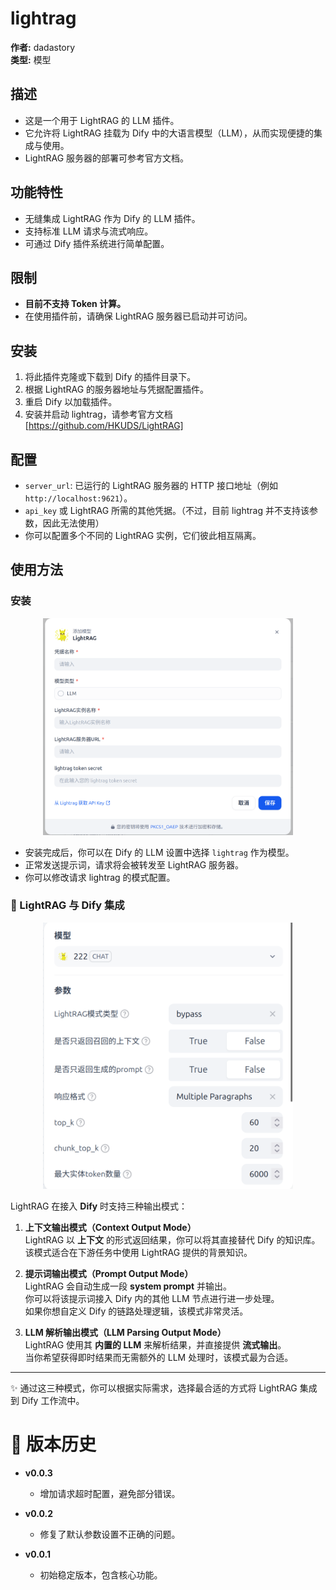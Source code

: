 # lightrag

**作者:** dadastory  
**类型:** 模型

## 描述

- 这是一个用于 LightRAG 的 LLM 插件。  
- 它允许将 LightRAG 挂载为 Dify 中的大语言模型（LLM），从而实现便捷的集成与使用。  
- LightRAG 服务器的部署可参考官方文档。  

## 功能特性

- 无缝集成 LightRAG 作为 Dify 的 LLM 插件。  
- 支持标准 LLM 请求与流式响应。  
- 可通过 Dify 插件系统进行简单配置。  

## 限制

- **目前不支持 Token 计算。**  
- 在使用插件前，请确保 LightRAG 服务器已启动并可访问。  

## 安装

1. 将此插件克隆或下载到 Dify 的插件目录下。  
2. 根据 LightRAG 的服务器地址与凭据配置插件。  
3. 重启 Dify 以加载插件。  
4. 安装并启动 lightrag，请参考官方文档 [https://github.com/HKUDS/LightRAG]  

## 配置

- `server_url`: 已运行的 LightRAG 服务器的 HTTP 接口地址（例如 `http://localhost:9621`）。  
- `api_key` 或 LightRAG 所需的其他凭据。（不过，目前 lightrag 并不支持该参数，因此无法使用）  
- 你可以配置多个不同的 LightRAG 实例，它们彼此相互隔离。  

## 使用方法

### 安装

<p align="center">
    <img src="_assets/install.png" alt="安装界面" width="400">
</p>

- 安装完成后，你可以在 Dify 的 LLM 设置中选择 `lightrag` 作为模型。  
- 正常发送提示词，请求将会被转发至 LightRAG 服务器。  
- 你可以修改请求 lightrag 的模式配置。  

### 🔌 LightRAG 与 Dify 集成

<p align="center">
    <img src="_assets/config.png" alt="LLM 配置界面" width="400">
</p>

LightRAG 在接入 **Dify** 时支持三种输出模式：  

1. **上下文输出模式（Context Output Mode）**  
   LightRAG 以 **上下文** 的形式返回结果，你可以将其直接替代 Dify 的知识库。  
   该模式适合在下游任务中使用 LightRAG 提供的背景知识。  

2. **提示词输出模式（Prompt Output Mode）**  
   LightRAG 会自动生成一段 **system prompt** 并输出。  
   你可以将该提示词接入 Dify 内的其他 LLM 节点进行进一步处理。  
   如果你想自定义 Dify 的链路处理逻辑，该模式非常灵活。  

3. **LLM 解析输出模式（LLM Parsing Output Mode）**  
   LightRAG 使用其 **内置的 LLM** 来解析结果，并直接提供 **流式输出**。  
   当你希望获得即时结果而无需额外的 LLM 处理时，该模式最为合适。  

---

✨ 通过这三种模式，你可以根据实际需求，选择最合适的方式将 LightRAG 集成到 Dify 工作流中。  

# 📝 版本历史

- **v0.0.3**  
  - 增加请求超时配置，避免部分错误。  

- **v0.0.2**  
  - 修复了默认参数设置不正确的问题。  

- **v0.0.1**  
  - 初始稳定版本，包含核心功能。  

